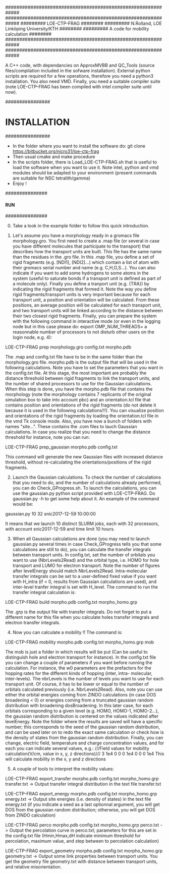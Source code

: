 #############################################################
#############################################################
#########             LOE-CTP-FRAG                   ########
#########  N.Rolland, LOE Linköping University/KTH   ########
#########      A code for mobility calculation       ########
#############################################################
#############################################################

A C++ code, with dependancies on ApproxMVBB and QC_Tools (source files/compilation included in the sofware installation).
External python scripts are required for a few operations, therefore you need a python3 installation. You also need VMD.
Finally, you need a suitable compiler suite (note LOE-CTP-FRAG has been compiled with intel compiler suite until now).


################
# INSTALLATION #
################
- In the folder where you want to install the software do: 
git clone https://bitbucket.org/nicro31/loe-ctp-frag
- Then usual cmake and make procedure
- In the scripts folder, there is Load_LOE-CTP-FRAG.sh that is useful to load the software when you want to use it. Note intel, python and vmd modules should be adapted to your environment (present commands are suitable for NSC tetralith/gamma)
- Enjoy !


###############
#### RUN ######
###############

0) Take a look in the example folder to follow this quick introduction.

1) Let's assume you have a morphology ready in a gromacs file morphology.gro. You first need to create a .map file (or several in case you have different molecules that participate to the transport) that describes how the transport units are built. This file has the same name than the residues in the .gro file. In this .map file, you define a set of rigid fragments (e.g. [NDI1], [NDI2]...) which contain a list of atom with their gromacs serial number and name (e.g. C,H,O,S...). You can also indicate if you want to add some hydrogens to some atoms in the system (useful to saturate bonds if a transport unit is defined as part of a molecule only). Finally you define a tranport unit (e.g. {TRA}) by indicating the rigid fragments that formed it. Note the way you define rigid fragments/transport units is very important because for each transport unit, a position and orientation will be calculated. From these positions, an average position will be calculated for each transport unit, and two transport units will be linked according to the distance between their two closest rigid fragments. Finally, you can prepare the system with the following command in interactive mode (or even in the logging node but in this case please do: export OMP_NUM_THREADS= a reasonnable number of processors to not disturb other users on the login node, e.g. 4):

LOE-CTP-FRAG prep morphology.gro config.txt morpho.pdb

The .map and config.txt file have to be in the same folder than the morphology.gro file. morpho.pdb is the output file that will be used in the following calculations. Note you have to set the parameters that you want in the config.txt file. At this stage, the most important are probably the distance threshold between rigid fragments to link the transport units, and the number of shared processors to use for the Gaussian calculations. When this step is done, you have the morpho.pdb file that contains the morphology (note the morphology contains 7 replicants of the original simulation box to take into account pbc) and an orientation.tcl file that contains position and orientations of the rigid fragments (do not delete it because it is used in the following calculations!!!). You can visualize position and orientations of the rigid fragments by loading the orientation.tcl file in the vmd Tk console mode. Also, you have now a bunch of folders with names "site...". These contains the .com files to lauch Gaussian calculations. In case you realize that you need to change the distance threshold for instance, note you can run:

LOE-CTP-FRAG prep_gaussian morpho.pdb config.txt

This command will generate the new Gaussian files with increased distance threshold, without re-calculating the orientations/positions of the rigid fragments.

2) Launch the Gaussian calculations. To check the number of calculations that you need to do, and the number of calculations already performed, you can do Check_GProgress.sh. To launch the calculations, you can use the gaussian.py python script provided with LOE-CTP-FRAG. Do gaussian.py -h to get some help about it. An example of the command would be:

gaussian.py 10 32 snic2017-12-59 10:00:00

It means that we launch 10 distinct SLURM jobs, each with 32 processors, with account snic2017-12-59 and time limit 10 hours.

3) When all Gaussian calculations are done (you may need to launch gaussian.py several times in case Check_GProgress tells you that some calculations are still to do), you can calculate the transfer integrals between transport units. In config.txt, set the number of orbitals you want to use (NbrLevels2Read) and the orbital type, i.e. HOMO for hole transport and LUMO for electron transport. Note the number of figures after levelEnergy should match NbrLevels2Read. Intra-molecular transfer integrals can be set to a user-defined fixed value if you want with H_intra (if < 0, results from Gaussian calculations are used), and inter-level tranfer integral is set with H_level. The command to run the transfer integral calculation is:

LOE-CTP-FRAG build morpho.pdb config.txt morpho_homo.grp

The .grp is the output file with transfer integrals. Do not forget to put a different name for this file when you calculate holes transfer integrals and electron transfer integrals.

4) Now you can calculate a mobility !! The command is:

LOE-CTP-FRAG mobility morpho.pdb config.txt morpho_homo.grp mob

The mob is just a folder in which results will be put (Can be useful to distinguish hole and electron transport for instance). In the config.txt file you can change a couple of parameters if you want before running the calculation. For instance, the w0 parameters are the prefactors for the hopping rates for the different kinds of hopping (inter, intra- molecular, inter-levels). The nbrLevels is the number of levels you want to use for each transport unit. Of course, it has to be lower or equal to the number of orbitals calculated previously (i.e. NbrLevels2Read). Also, note you can use either the orbital energies coming from ZINDO calculations (in case DOS broadening < 0) or energies coming from a truncated gaussian random distribution with broadening dosBroadening. In this later case, for each orbitals corresponding to a given level (e.g. HOMO, HOMO-1, HOMO-2...), the gaussian random distribution is centered on the values indicated after levelEnergy. Note the folder where the results are saved will have a specific number; this corresponds to the seed of the gaussian random distribution, and can be used later on to redo the exact same calculation or check how is the density of states from the gaussian random distribution. Finally, you can change, electric field, temperature and charge concentration values, and for each you can indicate several values, e.g.:
///Field values for mobility calculation(V/cm, value in x, y, z directions)///
3
1e4 0 0
0 1e4 0
0 0 1e4
This will calculate mobility in the x, y and z directions

5) A couple of tools to interpret the mobility values:

LOE-CTP-FRAG export_transfer morpho.pdb config.txt morpho_homo.grp transfer.txt -> Output transfer integral distribution in the text file transfer.txt

LOE-CTP-FRAG export_energy morpho.pdb config.txt morpho_homo.grp energy.txt -> Output site energies (i.e. density of states) in the text file energy.txt (if you indicate a seed as a last optionnal argument, you will get DOS from the gaussian random distribution; otherwise, you will get DOS from ZINDO calculation)

LOE-CTP-FRAG perco morpho.pdb config.txt morpho_homo.grp perco.txt -> Output the percolation curve in perco.txt; parameters for this are set in the config.txt file (Hmin,Hmax,dH indicate minimum threshold for percolation, maximum value, and step between to percolation calculation)

LOE-CTP-FRAG export_geometry morpho.pdb config.txt morpho_homo.grp geometry.txt -> Output some link properties between transport units. You get the geometry file geometry.txt with distance between transport units, and relative misorientation.
